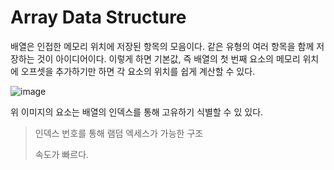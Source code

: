 # Array Data Structure

배열은 인접한 메모리 위치에 저장된 항목의 모음이다.
같은 유형의 여러 항목을 함께 저장하는 것이 아이디어이다. 
이렇게 하면 기본값, 즉 배열의 첫 번째 요소의 메모리 위치에 오프셋을 추가하기만 하면 각 요소의 위치를 쉽게 계산할 수 있다.

![image](https://github.com/YoonSeok-Heo/TIL/assets/113662725/dd62cbf1-9177-4130-b7c4-8d51a84a2ab7)

위 이미지의 요소는 배열의 인덱스를 통해 고유하기 식별할 수 있 있다.

> 인덱스 번호를 통해 램덤 엑세스가 가능한 구조
> 
> 속도가 빠르다.